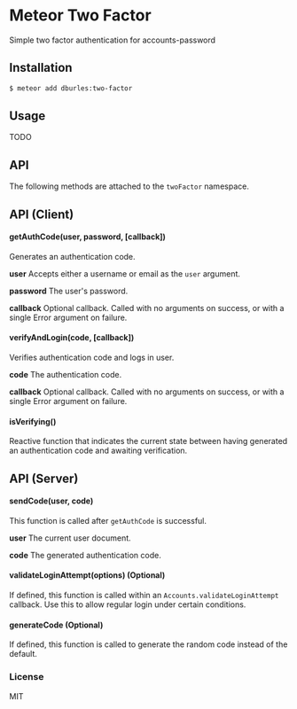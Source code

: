 # Meteor Two Factor

Simple two factor authentication for accounts-password

## Installation

```sh
$ meteor add dburles:two-factor
```

## Usage

TODO

## API

The following methods are attached to the `twoFactor` namespace.

## API (Client)

#### getAuthCode(user, password, [callback])

Generates an authentication code.

**user** Accepts either a username or email as the `user` argument.

**password** The user's password.

**callback** Optional callback. Called with no arguments on success, or with a single Error argument on failure.

#### verifyAndLogin(code, [callback])

Verifies authentication code and logs in user.

**code** The authentication code.

**callback** Optional callback. Called with no arguments on success, or with a single Error argument on failure.

#### isVerifying()

Reactive function that indicates the current state between having generated an authentication code and awaiting verification.

## API (Server)

#### sendCode(user, code)

This function is called after `getAuthCode` is successful.

**user** The current user document.

**code** The generated authentication code.

#### validateLoginAttempt(options) (Optional)

If defined, this function is called within an `Accounts.validateLoginAttempt` callback.
Use this to allow regular login under certain conditions.

#### generateCode (Optional)

If defined, this function is called to generate the random code instead of the default.

### License

MIT
